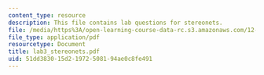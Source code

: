 ```yaml
---
content_type: resource
description: This file contains lab questions for stereonets.
file: /media/https%3A/open-learning-course-data-rc.s3.amazonaws.com/12-113-structural-geology-fall-2005/51dd383015d21972508194ae0c8fe491_lab3_stereonets.pdf
file_type: application/pdf
resourcetype: Document
title: lab3_stereonets.pdf
uid: 51dd3830-15d2-1972-5081-94ae0c8fe491
---
```


